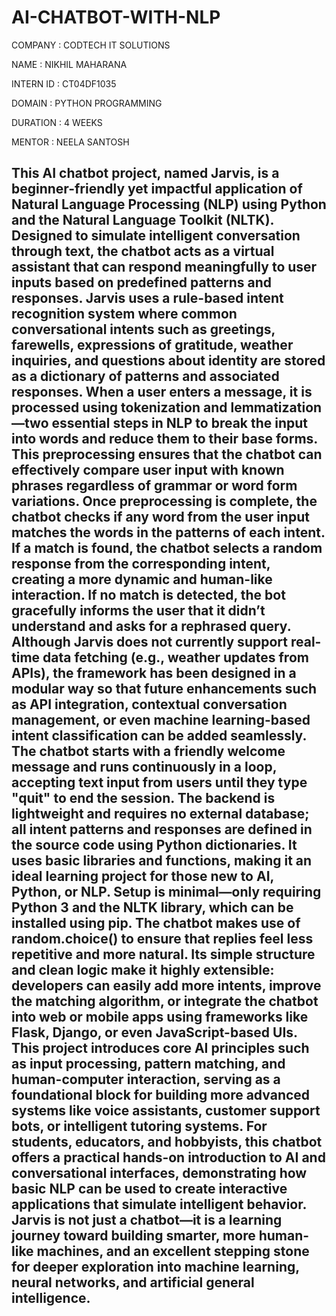 # AI-CHATBOT-WITH-NLP

COMPANY : CODTECH IT SOLUTIONS

NAME : NIKHIL MAHARANA

INTERN ID : CT04DF1035

DOMAIN : PYTHON PROGRAMMING

DURATION : 4 WEEKS

MENTOR : NEELA SANTOSH

## This AI chatbot project, named Jarvis, is a beginner-friendly yet impactful application of Natural Language Processing (NLP) using Python and the Natural Language Toolkit (NLTK). Designed to simulate intelligent conversation through text, the chatbot acts as a virtual assistant that can respond meaningfully to user inputs based on predefined patterns and responses. Jarvis uses a rule-based intent recognition system where common conversational intents such as greetings, farewells, expressions of gratitude, weather inquiries, and questions about identity are stored as a dictionary of patterns and associated responses. When a user enters a message, it is processed using tokenization and lemmatization—two essential steps in NLP to break the input into words and reduce them to their base forms. This preprocessing ensures that the chatbot can effectively compare user input with known phrases regardless of grammar or word form variations. Once preprocessing is complete, the chatbot checks if any word from the user input matches the words in the patterns of each intent. If a match is found, the chatbot selects a random response from the corresponding intent, creating a more dynamic and human-like interaction. If no match is detected, the bot gracefully informs the user that it didn’t understand and asks for a rephrased query. Although Jarvis does not currently support real-time data fetching (e.g., weather updates from APIs), the framework has been designed in a modular way so that future enhancements such as API integration, contextual conversation management, or even machine learning-based intent classification can be added seamlessly. The chatbot starts with a friendly welcome message and runs continuously in a loop, accepting text input from users until they type "quit" to end the session. The backend is lightweight and requires no external database; all intent patterns and responses are defined in the source code using Python dictionaries. It uses basic libraries and functions, making it an ideal learning project for those new to AI, Python, or NLP. Setup is minimal—only requiring Python 3 and the NLTK library, which can be installed using pip. The chatbot makes use of random.choice() to ensure that replies feel less repetitive and more natural. Its simple structure and clean logic make it highly extensible: developers can easily add more intents, improve the matching algorithm, or integrate the chatbot into web or mobile apps using frameworks like Flask, Django, or even JavaScript-based UIs. This project introduces core AI principles such as input processing, pattern matching, and human-computer interaction, serving as a foundational block for building more advanced systems like voice assistants, customer support bots, or intelligent tutoring systems. For students, educators, and hobbyists, this chatbot offers a practical hands-on introduction to AI and conversational interfaces, demonstrating how basic NLP can be used to create interactive applications that simulate intelligent behavior. Jarvis is not just a chatbot—it is a learning journey toward building smarter, more human-like machines, and an excellent stepping stone for deeper exploration into machine learning, neural networks, and artificial general intelligence.
